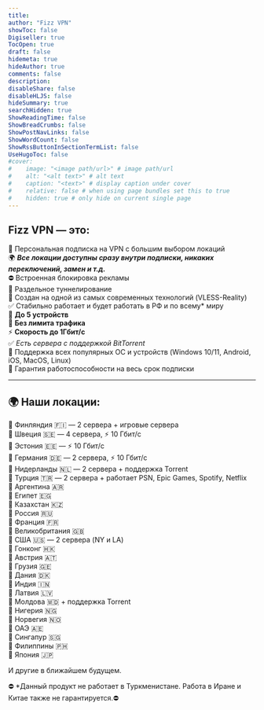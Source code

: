 ```yaml
---
title: 
author: "Fizz VPN"
showToc: false
Digiseller: true
TocOpen: true
draft: false
hidemeta: true
hideAuthor: true
comments: false
description: 
disableShare: false
disableHLJS: false
hideSummary: true
searchHidden: true
ShowReadingTime: false
ShowBreadCrumbs: false
ShowPostNavLinks: false
ShowWordCount: false
ShowRssButtonInSectionTermList: false
UseHugoToc: false
#cover:
#    image: "<image path/url>" # image path/url
#    alt: "<alt text>" # alt text
#    caption: "<text>" # display caption under cover
#    relative: false # when using page bundles set this to true
#    hidden: true # only hide on current single page
---
```

## Fizz VPN — это:

🔹 Персональная подписка на VPN с большим выбором локаций  
🌍 ***Все локации доступны сразу внутри подписки, никаких переключений, замен и т.д.***  
⛔️ Встроенная блокировка рекламы  
🔀 Раздельное туннелирование  
🔹 Создан на одной из самых современных технологий (VLESS-Reality)  
✅ Стабильно работает и будет работать в РФ и по всему* миру  
🔹 **До 5 устройств**  
🔹 **Без лимита трафика**  
⚡️ **Скорость до 1Гбит/с**  
✅ *Есть сервера с поддержкой BitTorrent*  
🔹 Поддержка всех популярных ОС и устройств (Windows 10/11, Android, iOS, MacOS, Linux)  
🔰 Гарантия работоспособности на весь срок подписки  

----------

## 🌍 Наши локации:  

🔹 Финляндия 🇫🇮 — 2 сервера + игровые сервера  
🔹 Швеция 🇸🇪 — 4 сервера, ⚡️ 10 Гбит/с  
🔹 Эстония 🇪🇪 — ⚡️ 10 Гбит/с  
🔹 Германия 🇩🇪 — 2 сервера, ⚡️ 10 Гбит/c  
🔹 Нидерланды 🇳🇱 — 2 сервера + поддержка Torrent  
🔹 Турция 🇹🇷 — 2 сервера + работает PSN, Epic Games, Spotify, Netflix  
🔹 Аргентина 🇦🇷  
🔹 Египет 🇪🇬  
🔹 Казахстан 🇰🇿  
🔹 Россия 🇷🇺  
🔹 Франция 🇫🇷  
🔹 Великобритания 🇬🇧  
🔹 США 🇺🇸 — 2 сервера (NY и LA)  
🔹 Гонконг 🇭🇰  
🔹 Австрия 🇦🇹  
🔹 Грузия 🇬🇪  
🔹 Дания 🇩🇰  
🔹 Индия 🇮🇳  
🔹 Латвия 🇱🇻  
🔹 Молдова 🇲🇩 + поддержка Torrent  
🔹 Нигерия 🇳🇬  
🔹 Норвегия 🇳🇴  
🔹 ОАЭ 🇦🇪  
🔹 Сингапур 🇸🇬  
🔹 Филиппины 🇵🇭  
🔹 Япония 🇯🇵  

И другие в ближайшем будущем.

⛔️ *Данный продукт не работает в Туркменистане. Работа в Иране и Китае также не гарантируется.⛔️